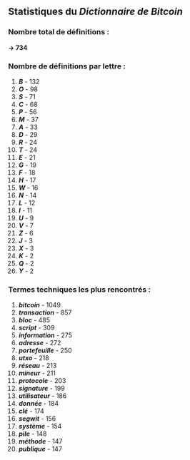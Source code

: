 ## Statistiques du *Dictionnaire de Bitcoin*

### Nombre total de définitions : 
**-> 734**

### Nombre de définitions par lettre :
1. ***B*** - 132
2. ***O*** - 98
3. ***S*** - 71
4. ***C*** - 68
5. ***P*** - 56
6. ***M*** - 37
7. ***A*** - 33
8. ***D*** - 29
9. ***R*** - 24
10. ***T*** - 24
11. ***E*** - 21
12. ***G*** - 19
13. ***F*** - 18
14. ***H*** - 17
15. ***W*** - 16
16. ***N*** - 14
17. ***L*** - 12
18. ***I*** - 11
19. ***U*** - 9
20. ***V*** - 7
21. ***Z*** - 6
22. ***J*** - 3
23. ***X*** - 3
24. ***K*** - 2
25. ***Q*** - 2
26. ***Y*** - 2

### Termes techniques les plus rencontrés :
1. ***bitcoin*** - 1049
2. ***transaction*** - 857
3. ***bloc*** - 485
4. ***script*** - 309
5. ***information*** - 275
6. ***adresse*** - 272
7. ***portefeuille*** - 250
8. ***utxo*** - 218
9. ***réseau*** - 213
10. ***mineur*** - 211
11. ***protocole*** - 203
12. ***signature*** - 199
13. ***utilisateur*** - 186
14. ***donnée*** - 184
15. ***clé*** - 174
16. ***segwit*** - 156
17. ***système*** - 154
18. ***pile*** - 148
19. ***méthode*** - 147
20. ***publique*** - 147
